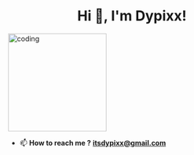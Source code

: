<h1 align="center">Hi 👋, I'm Dypixx!</h1>

<img align="center" alt="coding" width="200" src="https://cdn.dribbble.com/users/1292677/screenshots/6139167/avento.gif">

- 📫 **How to reach me ?**
  **itsdypixx@gmail.com**
